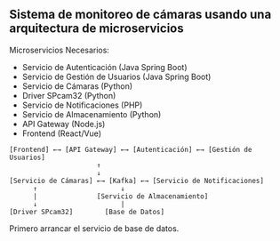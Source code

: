 

## Sistema de monitoreo de cámaras usando una arquitectura de microservicios

Microservicios Necesarios:
- Servicio de Autenticación (Java Spring Boot)
- Servicio de Gestión de Usuarios (Java Spring Boot)
- Servicio de Cámaras (Python)
- Driver SPcam32 (Python)
- Servicio de Notificaciones (PHP)
- Servicio de Almacenamiento (Python)
- API Gateway (Node.js)
- Frontend (React/Vue)



```
[Frontend] ←→ [API Gateway] ←→ [Autenticación] ←→ [Gestión de Usuarios]
                      ↑
                      ↓
[Servicio de Cámaras] ←→ [Kafka] ←→ [Servicio de Notificaciones]
      ↑                     ↓
      |               [Servicio de Almacenamiento]
      ↓                     |
[Driver SPcam32]        [Base de Datos]
```

Primero arrancar el servicio de base de datos.